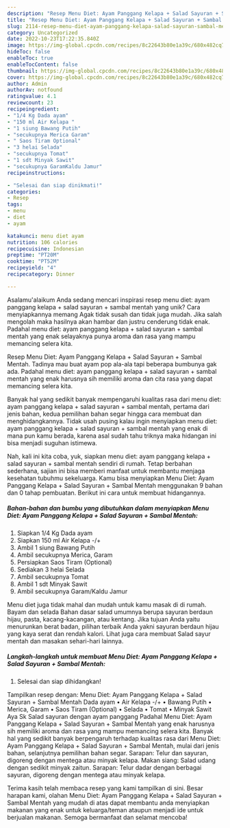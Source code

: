 ```yaml
---
description: "Resep Menu Diet: Ayam Panggang Kelapa + Salad Sayuran + Sambal Mentah{ yang Enak"
title: "Resep Menu Diet: Ayam Panggang Kelapa + Salad Sayuran + Sambal Mentah{ yang Enak"
slug: 2114-resep-menu-diet-ayam-panggang-kelapa-salad-sayuran-sambal-mentah-yang-enak
category: Uncategorized
date: 2022-10-23T17:22:35.840Z
image: https://img-global.cpcdn.com/recipes/8c22643b80e1a39c/680x482cq70/menu-diet-ayam-panggang-kelapa-salad-sayuran-sambal-mentah-foto-resep-utama.jpg
hideToc: false
enableToc: true
enableTocContent: false
thumbnail: https://img-global.cpcdn.com/recipes/8c22643b80e1a39c/680x482cq70/menu-diet-ayam-panggang-kelapa-salad-sayuran-sambal-mentah-foto-resep-utama.jpg
cover: https://img-global.cpcdn.com/recipes/8c22643b80e1a39c/680x482cq70/menu-diet-ayam-panggang-kelapa-salad-sayuran-sambal-mentah-foto-resep-utama.jpg
author: Admin
authorAv: notfound
ratingvalue: 4.1
reviewcount: 23
recipeingredient:
- "1/4 Kg Dada ayam"
- "150 ml Air Kelapa "
- "1 siung Bawang Putih"
- "secukupnya Merica Garam"
- " Saos Tiram Optional"
- "3 helai Selada"
- "secukupnya Tomat"
- "1 sdt Minyak Sawit"
- "secukupnya GaramKaldu Jamur"
recipeinstructions:

- "Selesai dan siap dinikmati!"
categories:
- Resep
tags:
- menu
- diet
- ayam

katakunci: menu diet ayam 
nutrition: 106 calories
recipecuisine: Indonesian
preptime: "PT20M"
cooktime: "PT52M"
recipeyield: "4"
recipecategory: Dinner

---
```



Asalamu'alaikum Anda sedang mencari inspirasi resep menu diet: ayam panggang kelapa + salad sayuran + sambal mentah yang unik? Cara menyiapkannya memang Agak tidak susah dan tidak juga mudah. Jika salah mengolah maka hasilnya akan hambar dan justru cenderung tidak enak. Padahal menu diet: ayam panggang kelapa + salad sayuran + sambal mentah yang enak selayaknya punya aroma dan rasa yang mampu memancing selera kita.


Resep Menu Diet: Ayam Panggang Kelapa + Salad Sayuran + Sambal Mentah. Tadinya mau buat ayam pop ala-ala tapi beberapa bumbunya gak ada. Padahal menu diet: ayam panggang kelapa + salad sayuran + sambal mentah yang enak harusnya sih memiliki aroma dan cita rasa yang dapat memancing selera kita.

Banyak hal yang sedikit banyak mempengaruhi kualitas rasa dari menu diet: ayam panggang kelapa + salad sayuran + sambal mentah, pertama dari jenis bahan, kedua pemilihan bahan segar hingga cara membuat dan menghidangkannya. Tidak usah pusing kalau ingin menyiapkan menu diet: ayam panggang kelapa + salad sayuran + sambal mentah yang enak di mana pun kamu berada, karena asal sudah tahu triknya maka hidangan ini bisa menjadi suguhan istimewa.


Nah, kali ini kita coba, yuk, siapkan menu diet: ayam panggang kelapa + salad sayuran + sambal mentah sendiri di rumah. Tetap berbahan sederhana, sajian ini bisa memberi manfaat untuk membantu menjaga kesehatan tubuhmu sekeluarga. Kamu bisa menyiapkan Menu Diet: Ayam Panggang Kelapa + Salad Sayuran + Sambal Mentah menggunakan 9 bahan dan 0 tahap pembuatan. Berikut ini cara untuk membuat hidangannya.

<!--inarticleads1-->

##### Bahan-bahan dan bumbu yang dibutuhkan dalam menyiapkan Menu Diet: Ayam Panggang Kelapa + Salad Sayuran + Sambal Mentah:

1. Siapkan 1/4 Kg Dada ayam
1. Siapkan 150 ml Air Kelapa -/+
1. Ambil 1 siung Bawang Putih
1. Ambil secukupnya Merica, Garam
1. Persiapkan  Saos Tiram (Optional)
1. Sediakan 3 helai Selada
1. Ambil secukupnya Tomat
1. Ambil 1 sdt Minyak Sawit
1. Ambil secukupnya Garam/Kaldu Jamur


Menu diet juga tidak mahal dan mudah untuk kamu masak di di rumah. Bayam dan selada Bahan dasar salad umumnya berupa sayuran berdaun hijau, pasta, kacang-kacangan, atau kentang. Jika tujuan Anda yaitu menurunkan berat badan, pilihan terbaik Anda yakni sayuran berdaun hijau yang kaya serat dan rendah kalori. Lihat juga cara membuat Salad sayur mentah dan masakan sehari-hari lainnya. 

<!--inarticleads2-->

##### Langkah-langkah untuk membuat Menu Diet: Ayam Panggang Kelapa + Salad Sayuran + Sambal Mentah:


1. Selesai dan siap dihidangkan!

Tampilkan resep dengan: Menu Diet: Ayam Panggang Kelapa + Salad Sayuran + Sambal Mentah Dada ayam • Air Kelapa -/+ • Bawang Putih • Merica, Garam • Saos Tiram (Optional) • Selada • Tomat • Minyak Sawit Aya Sk Salad sayuran dengan ayam panggang Padahal Menu Diet: Ayam Panggang Kelapa + Salad Sayuran + Sambal Mentah yang enak harusnya sih memiliki aroma dan rasa yang mampu memancing selera kita. Banyak hal yang sedikit banyak berpengaruh terhadap kualitas rasa dari Menu Diet: Ayam Panggang Kelapa + Salad Sayuran + Sambal Mentah, mulai dari jenis bahan, selanjutnya pemilihan bahan segar. Sarapan: Telur dan sayuran, digoreng dengan mentega atau minyak kelapa. Makan siang: Salad udang dengan sedikit minyak zaitun. Sarapan: Telur dadar dengan berbagai sayuran, digoreng dengan mentega atau minyak kelapa. 

Terima kasih telah membaca resep yang kami tampilkan di sini. Besar harapan kami, olahan Menu Diet: Ayam Panggang Kelapa + Salad Sayuran + Sambal Mentah yang mudah di atas dapat membantu anda menyiapkan makanan yang enak untuk keluarga/teman ataupun menjadi ide untuk berjualan makanan. Semoga bermanfaat dan selamat mencoba!
